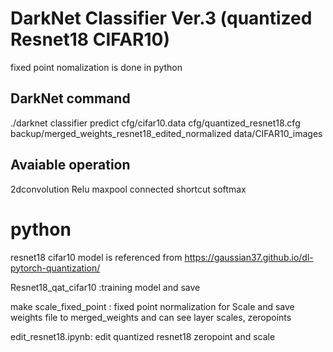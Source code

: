 # DarkNet Classifier Ver.3 (quantized Resnet18 CIFAR10) 
fixed point nomalization is done in python

## DarkNet command
./darknet classifier predict cfg/cifar10.data cfg/quantized_resnet18.cfg backup/merged_weights_resnet18_edited_normalized data/CIFAR10_images

## Avaiable operation

2dconvolution
Relu
maxpool
connected
shortcut
softmax

# python
resnet18 cifar10 model is referenced from https://gaussian37.github.io/dl-pytorch-quantization/

Resnet18_qat_cifar10 :training model and save

make scale_fixed_point : fixed point normalization for Scale and save weights file to merged_weights and can see layer scales, zeropoints 

edit_resnet18.ipynb: edit quantized resnet18 zeropoint and scale 
